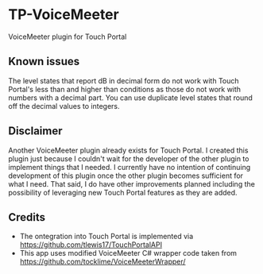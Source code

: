 # TP-VoiceMeeter
VoiceMeeter plugin for Touch Portal

## Known issues
The level states that report dB in decimal form do not work with Touch Portal's less than and higher than conditions as those do not work with numbers with a decimal part. You can use duplicate level states that round off the decimal values to integers.

## Disclaimer
Another VoiceMeeter plugin already exists for Touch Portal. I created this plugin just because I couldn't wait for the developer of the other plugin to implement things that I needed. I currently have no intention of continuing development of this plugin once the other plugin becomes sufficient for what I need. That said, I do have other improvements planned including the possibility of leveraging new Touch Portal features as they are added.

## Credits
- The ontegration into Touch Portal is implemented via https://github.com/tlewis17/TouchPortalAPI
- This app uses modified VoiceMeeter C# wrapper code taken from https://github.com/tocklime/VoiceMeeterWrapper/
